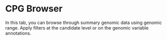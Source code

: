 # CPG Browser

In this tab, you can browse through summary genomic data using genomic range. Apply filters at the candidate level or on the genomic variable annotations.

